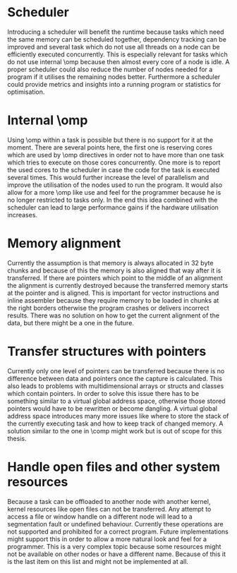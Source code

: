 # Scheduler
Introducing a scheduler will benefit the runtime because tasks which need the same memory can be scheduled together,
dependency tracking can be improved and several task which do not use all threads on a node can be efficiently executed
concurrently.
This is especially relevant for tasks which do not use internal \omp because then almost every core of a node is idle.
A proper scheduler could also reduce the number of nodes needed for a program if it utilises the remaining nodes better.
Furthermore a scheduler could provide metrics and insights into a running program or statistics for optimisation.

# Internal \omp
Using \omp within a task is possible but there is no support for it at the moment.
There are several points here, the first one is reserving cores which are used by \omp directives in order not to have
more than one task which tries to execute on those cores concurrently.
One more is to report the used cores to the scheduler in case the code for the task is executed several times.
This would further increase the level of parallelism and improve the utilisation of the nodes used to run the program.
It would also allow for a more \omp like use and feel for the programmer because he is no longer restricted to tasks
only.
In the end this idea combined with the scheduler can lead to large performance gains if the hardware utilisation
increases.

# Memory alignment
Currently the assumption is that memory is always allocated in 32 byte chunks and because of this the memory is also
aligned that way after it is transferred.
If there are pointers which point to the middle of an alignment the alignment is currently destroyed because the
transferred memory starts at the pointer and is aligned.
This is important for vector instructions and inline assembler because they require memory to be loaded in chunks
at the right borders otherwise the program crashes or delivers incorrect results.
There was no solution on how to get the current alignment of the data, but there might be a one in the future.

# Transfer structures with pointers
Currently only one level of pointers can be transferred because there is no difference between data and pointers once
the capture is calculated.
This also leads to problems with multidimensional arrays or structs and classes which contain pointers.
In order to solve this issue there has to be something similar to a virtual global address space, otherwise those stored
pointers would have to be rewritten or become dangling.
A virtual global address space introduces many more issues like where to store the stack of the currently executing task
and how to keep track of changed memory.
A solution similar to the one in \comp might work but is out of scope for this thesis.

# Handle open files and other system resources
Because a task can be offloaded to another node with another kernel, kernel resources like open files can not be
transferred.
Any attempt to access a file or window handle on a different node will lead to a segmentation fault or undefined
behaviour.
Currently these operations are not supported and prohibited for a correct program.
Future implementations might support this in order to allow a more natural look and feel for a programmer.
This is a very complex topic because some resources might not be available on other nodes or have a different name.
Because of this it is the last item on this list and might not be implemented at all.